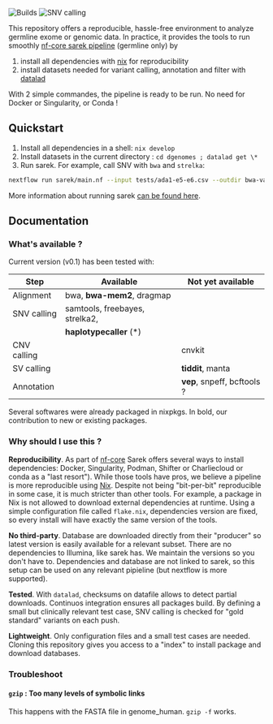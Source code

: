![Builds](https://github.com/apraga/reproducible-sarek-germline/actions/workflows/nix-flake.yml/badge.svg)
![SNV calling](https://github.com/apraga/reproducible-sarek-germline/actions/workflows/snv-calling.yml/badge.svg)

This repository offers a reproducible, hassle-free environment to analyze
germline exome or genomic data. In practice, it provides the tools to run
smoothly [nf-core sarek pipeline](https://nf-co.re/sarek/3.4.2/) (germline only)
by

1. install all dependencies with [nix](https://nixos.org/) for reproducibility
2. install datasets needed for variant calling, annotation and filter with
   [datalad](https://www.datalad.org/)

With 2 simple commandes, the pipeline is ready to be run. No need for Docker or
Singularity, or Conda !

## Quickstart

1. Install all dependencies in a shell: `nix develop`
2. Install datasets in the current directory : `cd dgenomes ; datalad get \*`
3. Run sarek. For example, call SNV with `bwa` and `strelka`:

```bash
nextflow run sarek/main.nf --input tests/ada1-e5-e6.csv --outdir bwa-varcall  --tools mpileup,haplotypecaller,freebayes,strelka  -c tests/test.config --skip_tools baserecalibrator,haplotypecaller_filter

```

More information about running sarek
[can be found here](https://nf-co.re/sarek/usage).

## Documentation

### What's available ?

Current version (v0.1) has been tested with:

| Step        | Available                      | Not yet available           |
| ----------- | ------------------------------ | --------------------------- |
| Alignment   | bwa, **bwa-mem2**, dragmap     |                             |
| SNV calling | samtools, freebayes, strelka2, |                             |
|             | **haplotypecaller** (\*)       |                             |
| CNV calling |                                | cnvkit                      |
| SV calling  |                                | **tiddit**, manta           |
| Annotation  |                                | **vep**, snpeff, bcftools ? |

Several softwares were already packaged in nixpkgs. In bold, our contribution to
new or existing packages.

### Why should I use this ?

**Reproducibility**. As part of [nf-core](https://nf-co.re) Sarek offers several
ways to install dependencies: Docker, Singularity, Podman, Shifter or
Charliecloud or conda as a "last resort"). While those tools have pros, we
believe a pipeline is more reproducible using [Nix](https://nixos.org). Despite
not being "bit-per-bit" reproducible in some case, it is much stricter than
other tools. For example, a package in Nix is not allowed to download external
dependencies at runtime. Using a simple configuration file called `flake.nix`,
dependencies version are fixed, so every install will have exactly the same
version of the tools.

**No third-party**. Database are downloaded directly from their "producer" so
latest version is easily available for a relevant subset. There are no
dependencies to Illumina, like sarek has. We maintain the versions so you don't
have to. Dependencies and database are not linked to sarek, so this setup can be
used on any relevant pipieline (but nextflow is more supported).

**Tested**. With `datalad`, checksums on datafile allows to detect partial
downloads. Continuos integration ensures all packages build. By defining a small
but clinically relevant test case, SNV calling is checked for "gold standard"
variants on each push.

**Lightweight**. Only configuration files and a small test cases are needed.
Cloning this repository gives you access to a "index" to install package and
download databases.

### Troubleshoot

#### `gzip` : Too many levels of symbolic links

This happens with the FASTA file in genome_human. `gzip -f` works.
